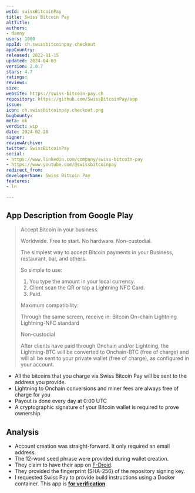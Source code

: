 ```yaml
---
wsId: swissBitcoinPay
title: Swiss Bitcoin Pay
altTitle: 
authors:
- danny
users: 1000
appId: ch.swissbitcoinpay.checkout
appCountry: 
released: 2022-11-15
updated: 2024-04-03
version: 2.0.7
stars: 4.7
ratings: 
reviews: 
size: 
website: https://swiss-bitcoin-pay.ch
repository: https://github.com/SwissBitcoinPay/app
issue: 
icon: ch.swissbitcoinpay.checkout.png
bugbounty: 
meta: ok
verdict: wip
date: 2024-02-28
signer: 
reviewArchive: 
twitter: SwissBitcoinPay
social:
- https://www.linkedin.com/company/swiss-bitcoin-pay
- https://www.youtube.com/@swissbitcoinpay
redirect_from: 
developerName: Swiss Bitcoin Pay
features:
- ln

---
```


## App Description from Google Play

> Accept Bitcoin in your business.
>
> Worldwide. Free to start. No hardware. Non-custodial.
>
> The simplest way to accept Bitcoin payments in your Business, restaurant, bar, and others.
>
> So simple to use:
> 1. You type the amount in your local currency.
> 2. Client scan the QR or tap a Lightning NFC Card.
> 3. Paid.
>
> Maximum compatibility:
>
> Through the same screen, receive in:
> Bitcoin On-chain
> Lightning
> Lightning-NFC standard
>
> Non-custodial
>
> After clients have paid through Onchain and/or Lightning, the Lightning-BTC will be converted to Onchain-BTC (free of charge) and will all be sent to your private wallet (free of charge), as configured in your account.

- All the bitcoins that you charge via Swiss Bitcoin Pay will be sent to the address you provide.
- Lightning to Onchain conversions and miner fees are always free of charge for you
- Payout is done every day at 0:00 UTC
- A cryptographic signature of your Bitcoin wallet is required to prove ownership.

## Analysis 

- Account creation was straight-forward. It only required an email address.
- The 12-word seed phrase were provided during wallet creation.
- They claim to have their app on [F-Droid](https://swiss-bitcoin-pay.ch/fdroid/repo/).
- They provided the fingerprint (SHA-256) of the repository signing key.
- I requested Swiss Pay to provide build instructions using a Docker container. This app is **[for verification](https://github.com/SwissBitcoinPay/app/issues/53)**.
